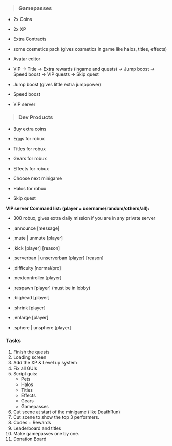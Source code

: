 > ### Gamepasses

- 2x Coins

- 2x XP

- Extra Contracts

- some cosmetics pack (gives cosmetics in game like halos, titles, effects)

- Avatar editor

- VIP
	-> Title
	-> Extra rewards (ingame and quests)
	-> Jump boost
	-> Speed boost
	-> VIP quests
	-> Skip quest

- Jump boost (gives little extra jumppower)

- Speed boost

- VIP server 

	


> ### Dev Products

- Buy extra coins

- Eggs for robux

- Titles for robux

- Gears for robux

- Effects for robux

- Choose next minigame

- Halos for robux

- Skip quest

	

**VIP server Command list: (player = username/random/others/all):** 

- 300 robux, gives extra daily mission if you are in any private server

- ;announce [message] 
- ;mute | unmute [player] 
- ;kick [player] [reason] 
- ;serverban | unserverban [player] [reason] 
- ;difficulty [normal/pro] 
- ;nextcontroller [player] 
- ;respawn [player] (must be in lobby)
- ;bighead [player] 
- ;shrink [player] 
- ;enlarge [player] 
- ;sphere | unsphere [player]



### Tasks

1. Finish the quests
2. Loading screen
3. Add the XP & Level up system
4. Fix all GUIs
5. Script guis:
	- Pets
	- Halos
	- Titles
	- Effects
	- Gears
	- Gamepasses
6. Cut scene at start of the minigame (like DeathRun)
7. Cut scene to show the top 3 performers.
8. Codes + Rewards
9. Leaderboard and titles
10. Make gamepasses one by one.
11. Donation Board
